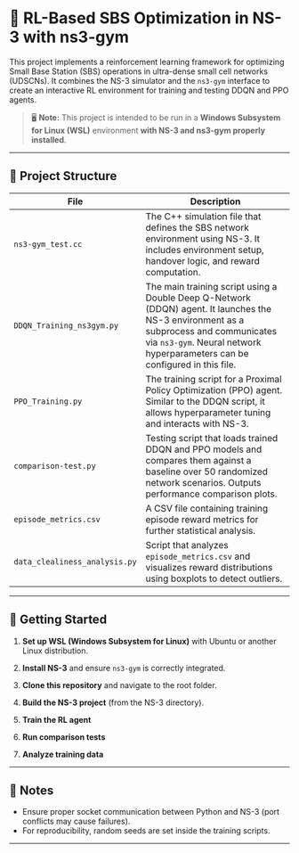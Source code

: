 # 📡 RL-Based SBS Optimization in NS-3 with ns3-gym

This project implements a reinforcement learning framework for optimizing Small Base Station (SBS) operations in ultra-dense small cell networks (UDSCNs). It combines the NS-3 simulator and the `ns3-gym` interface to create an interactive RL environment for training and testing DDQN and PPO agents.

> 🖥 **Note:** This project is intended to be run in a **Windows Subsystem for Linux (WSL)** environment **with NS-3 and ns3-gym properly installed**.

---

## 📂 Project Structure

| File                          | Description                                                                                                                                                                                                          |
| ----------------------------- | -------------------------------------------------------------------------------------------------------------------------------------------------------------------------------------------------------------------- |
| `ns3-gym_test.cc`             | The C++ simulation file that defines the SBS network environment using NS-3. It includes environment setup, handover logic, and reward computation.                                                                  |
| `DDQN_Training_ns3gym.py`     | The main training script using a Double Deep Q-Network (DDQN) agent. It launches the NS-3 environment as a subprocess and communicates via `ns3-gym`. Neural network hyperparameters can be configured in this file. |
| `PPO_Training.py`             | The training script for a Proximal Policy Optimization (PPO) agent. Similar to the DDQN script, it allows hyperparameter tuning and interacts with NS-3.                                                             |
| `comparison-test.py`          | Testing script that loads trained DDQN and PPO models and compares them against a baseline over 50 randomized network scenarios. Outputs performance comparison plots.                                               |
| `episode_metrics.csv`         | A CSV file containing training episode reward metrics for further statistical analysis.                                                                                                                              |
| `data_clealiness_analysis.py` | Script that analyzes `episode_metrics.csv` and visualizes reward distributions using boxplots to detect outliers.                                                                                                    |

---

## 🚀 Getting Started

1. **Set up WSL (Windows Subsystem for Linux)** with Ubuntu or another Linux distribution.

2. **Install NS-3** and ensure `ns3-gym` is correctly integrated.

3. **Clone this repository** and navigate to the root folder.

4. **Build the NS-3 project** (from the NS-3 directory).

5. **Train the RL agent**

6. **Run comparison tests**

7. **Analyze training data**

---

## 📌 Notes

* Ensure proper socket communication between Python and NS-3 (port conflicts may cause failures).
* For reproducibility, random seeds are set inside the training scripts.

---
